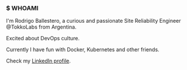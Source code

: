 ### $ WHOAMI

I'm Rodrigo Ballestero, a curious and passionate Site Reliability Engineer @TokkoLabs from Argentina. 

Excited about DevOps culture.

Currently I have fun with Docker, Kubernetes and other friends.

Check my [LinkedIn profile](https://www.linkedin.com/in/ballesterorj/).

<!--
**rodrigojb/rodrigojb** is a ✨ _special_ ✨ repository because its `README.md` (this file) appears on your GitHub profile.

Here are some ideas to get you started:

- 🔭 I’m currently working on ...
- 🌱 I’m currently learning ...
- 👯 I’m looking to collaborate on ...
- 🤔 I’m looking for help with ...
- 💬 Ask me about ...
- 📫 How to reach me: ...
- 😄 Pronouns: ...
- ⚡ Fun fact: ...
-->
